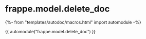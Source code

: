 # frappe.model.delete_doc

{%- from "templates/autodoc/macros.html" import automodule -%}

{{ automodule("frappe.model.delete_doc") }}
